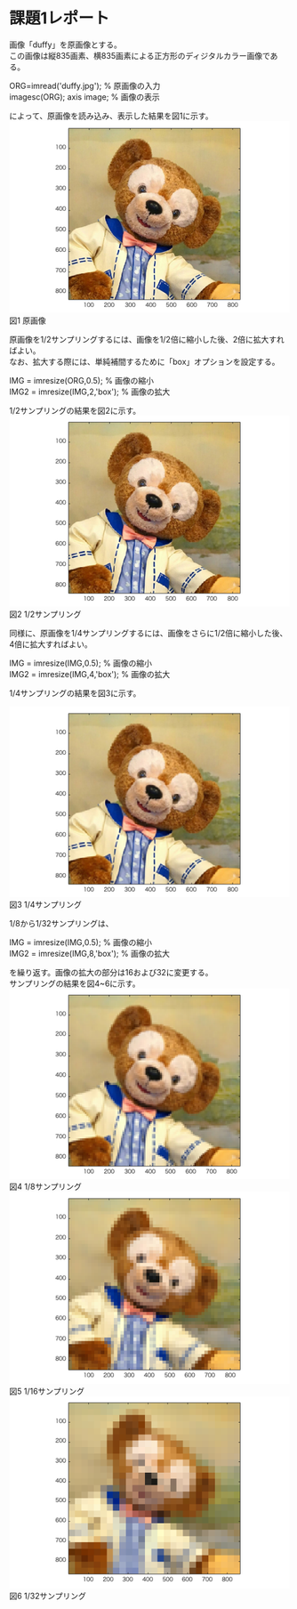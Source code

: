 # 課題1レポート

画像「duffy」を原画像とする。  
この画像は縦835画素、横835画素による正方形のディジタルカラー画像である。

ORG=imread('duffy.jpg'); % 原画像の入力  
imagesc(ORG); axis image; % 画像の表示

によって、原画像を読み込み、表示した結果を図1に示す。  
![原画像](image/kadai1_1.png)  
図1 原画像

原画像を1/2サンプリングするには、画像を1/2倍に縮小した後、2倍に拡大すればよい。  
なお、拡大する際には、単純補間するために「box」オプションを設定する。  

IMG = imresize(ORG,0.5); % 画像の縮小  
IMG2 = imresize(IMG,2,'box'); % 画像の拡大  

1/2サンプリングの結果を図2に示す。  
![1/2サンプリング](image/kadai1_2.png)  
図2 1/2サンプリング  

同様に、原画像を1/4サンプリングするには、画像をさらに1/2倍に縮小した後、4倍に拡大すればよい。  

IMG = imresize(IMG,0.5); % 画像の縮小  
IMG2 = imresize(IMG,4,'box'); % 画像の拡大  

1/4サンプリングの結果を図3に示す。  

![1/4サンプリング](image/kadai1_3.png)  
図3 1/4サンプリング

1/8から1/32サンプリングは、

IMG = imresize(IMG,0.5); % 画像の縮小  
IMG2 = imresize(IMG,8,'box'); % 画像の拡大   

を繰り返す。画像の拡大の部分は16および32に変更する。  
サンプリングの結果を図4~6に示す。  
![1/8サンプリング](image/kadai1_4.png)  
図4 1/8サンプリング  
![1/16サンプリング](image/kadai1_5.png)  
図5 1/16サンプリング  
![1/32サンプリング](image/kadai1_6.png)  
図6 1/32サンプリング  
